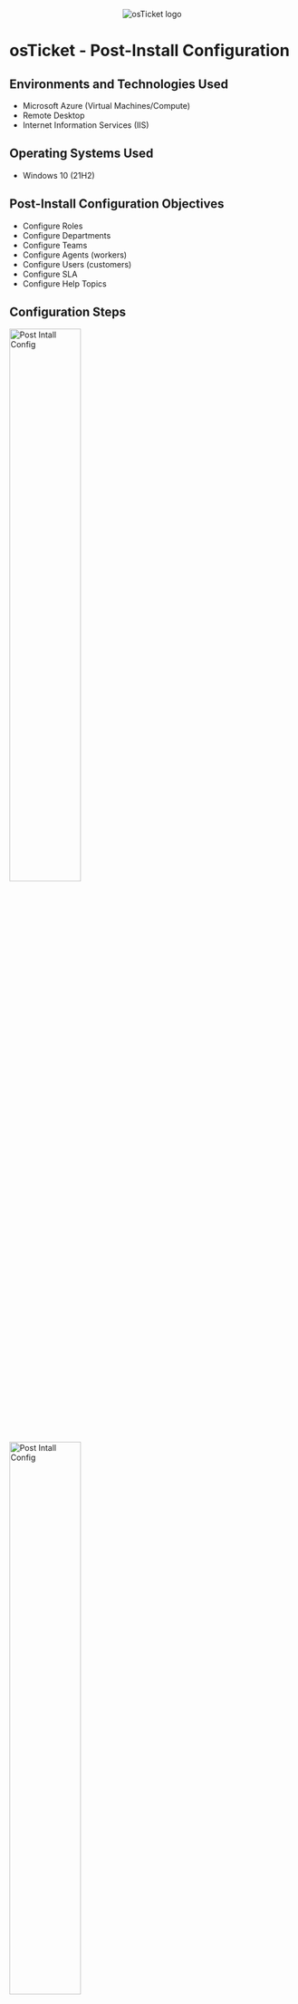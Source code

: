 <p align="center">
<img src="https://i.imgur.com/Clzj7Xs.png" alt="osTicket logo"/>
</p>

<h1>osTicket - Post-Install Configuration</h1>

<h2>Environments and Technologies Used</h2>

- Microsoft Azure (Virtual Machines/Compute)
- Remote Desktop
- Internet Information Services (IIS)

<h2>Operating Systems Used </h2>

- Windows 10</b> (21H2)

<h2>Post-Install Configuration Objectives</h2>

- Configure Roles
- Configure Departments
- Configure Teams
- Configure Agents (workers)
- Configure Users (customers)
- Configure SLA
- Configure Help Topics

<h2>Configuration Steps</h2>

<p>
<img src="https://i.gyazo.com/e70bee7ec5c64aebf5ec22536f16ce3d.png" height="50%" width="50%" alt="Post Intall Config"/>
</p>
<p>
<img src="https://i.gyazo.com/5f88fc8b9e21de6f7385df9a78d58d56.png" height="50%" width="50%" alt="Post Intall Config"/>
</p>
<p>
I started by creating roles, which in osTicket define the permissions and access levels for agents. Setting up these roles allowed me to control what agents can view, edit, or manage within the system. For instance, I created a "Supreme Admin" role with full access to all features.
</p>
<br />

<p>
<img src="https://i.gyazo.com/416f37d781ab37dc7d768b399e7d8a44.png" height="50%" width="50%" alt="Post Intall Config"/>
</p>
<p>
<img src="https://i.gyazo.com/0bc938369dcbe319aae63897b5441ad1.png" height="50%" width="50%" alt="Post Intall Config"/>
</p>
<p>
Next, I created a department. Departments are used to organize and route tickets based on their subject matter. For instance, I created a department called "SysAdmin." This step allows tickets to be automatically assigned to the appropriate team, streamlining the resolution process.
</p>
<br />

<p>
<img src="https://i.gyazo.com/61a5575b8b73924312fb231d08ad9404.png" height="50%" width="50%" alt="Post Intall Config"/>
</p>
<p>
Next, I set up a department to organize and route tickets according to their subject matter. For example, I created a "SysAdmin" department, which enables tickets to be automatically assigned to the relevant team, streamlining the resolution process.
</p>
<br />

<p>
<img src="https://i.gyazo.com/a9aa51e77aa02c7cc8aac3fa55d618ad.png" height="50%" width="50%" alt="Post Intall Config"/>
</p>
<p>
<img src="https://i.gyazo.com/4e5c4d12435e13d9941af3973c1a6ae3.png" height="50%" width="50%" alt="Post Intall Config"/>
</p>
<p>
<img src="https://i.gyazo.com/e30552a1acbc196034c1cc17dd699db6.png" height="50%" width="50%" alt="Post Intall Config"/>
</p>
<p>
<img src="https://i.gyazo.com/0aaf6185d8643de09f1199144052dba5.png" height="50%" width="50%" alt="Post Intall Config"/>
</p>
<p>
<img src="https://i.gyazo.com/48c8b6d6206a68f8243eb9f073418a4c.png" height="50%" width="50%" alt="Post Intall Config"/>
</p>
<p>
<img src="https://i.gyazo.com/c17144b89e6c6853c6271b54505f5e8a.png" height="50%" width="50%" alt="Post Intall Config"/>
</p>
<p>
I then added two agents to the system, assigning them to specific departments and teams. For instance, one agent was assigned to the "SysAdmins" department and the "Online Banking" team, while the other was assigned to the "Support" department and the "Level 1 Support" team. This setup ensures that each agent can focus on their area of expertise, improving overall efficiency.
</p>
<br />

<p>
<img src="https://i.gyazo.com/dac28647e4ed1e2ce29e7178e77cc57c.png" height="50%" width="50%" alt="Post Intall Config"/>
</p>
<p>
Next, I created a user profile, representing the customers or end-users who submit tickets.
</p>
<br />

<p>
<img src="https://i.gyazo.com/2b341d957ac3ff24e10ed1208b53c58d.png" height="50%" width="50%" alt="Post Intall Config"/>
</p>
<p>
<img src="https://i.gyazo.com/327ceb626e8ac8a16fb95a39e11c8063.png" height="50%" width="50%" alt="Post Intall Config"/>
</p>
<p>
<img src="https://i.gyazo.com/0fa438f5f90dc277814ffee351e21e22.png" height="50%" width="50%" alt="Post Intall Config"/>
</p>
<p>
I then set up three Service Level Agreements (SLAs), which define the expected response and resolution times for tickets according to their priority.
</p>
<br />

<p>
<img src="https://i.gyazo.com/47e24904b75e9bedaa5935015de055cd.png" height="50%" width="50%" alt="Post Intall Config"/>
</p>
<p>
<img src="https://i.gyazo.com/75c18772e9c35862194ae091c3628683.png" height="50%" width="50%" alt="Post Intall Config"/>
</p>
<p>
<img src="https://i.gyazo.com/be753f24b31588194fe36c0fc1fe7c96.png" height="50%" width="50%" alt="Post Intall Config"/>
</p>
<p>
<img src="https://i.gyazo.com/7efb154f56a458ec6028c9c30388fc90.png" height="50%" width="50%" alt="Post Intall Config"/>
</p>
<p>
<img src="https://i.gyazo.com/fb79dbb5126172489090074db38b996d.png" height="50%" width="50%" alt="Post Intall Config"/>
</p>
<p>
Finally, I created several help topics to categorize tickets based on common issues, simplifying both user submissions and agent processing. For example, I added help topics like "Business Critical Outage," "Personal Computer Issues," "Equipment Request," "Password Reset," and "Other." These topics help streamline the ticket submission process by offering users predefined categories.
</p>
<br />
